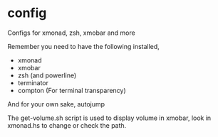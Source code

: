 # config
Configs for xmonad, zsh, xmobar and more

Remember you need to have the following installed,
- xmonad
- xmobar
- zsh (and powerline)
- terminator
- compton (For terminal transparency)

And for your own sake, autojump

The get-volume.sh script is used to display volume in xmobar, look in xmonad.hs to change or check the path.
